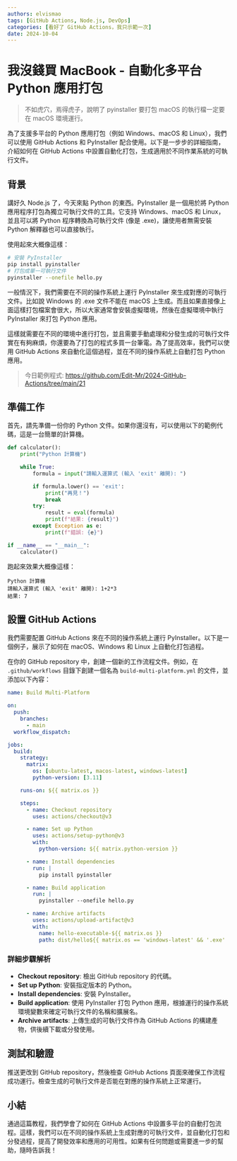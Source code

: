 ```yaml
---
authors: elvismao
tags: [GitHub Actions, Node.js, DevOps]
categories: [看好了 GitHub Actions，我只示範一次]
date: 2024-10-04
---
```

# 我沒錢買 MacBook - 自動化多平台 Python 應用打包

> 不如虎穴，焉得虎子，說明了 pyinstaller 要打包 macOS 的執行檔一定要在 macOS 環境運行。

為了支援多平台的 Python 應用打包（例如 Windows、macOS 和 Linux），我們可以使用 GitHub Actions 和 PyInstaller 配合使用。以下是一步步的詳細指南，介紹如何在 GitHub Actions 中設置自動化打包，生成適用於不同作業系統的可執行文件。

## 背景

講好久 Node.js 了，今天來點 Python 的東西。PyInstaller 是一個用於將 Python 應用程序打包為獨立可執行文件的工具。它支持 Windows、macOS 和 Linux，並且可以將 Python 程序轉換為可執行文件 (像是 .exe)，讓使用者無需安裝 Python 解釋器也可以直接執行。

使用起來大概像這樣：

```bash
# 安裝 PyInstaller
pip install pyinstaller
# 打包成單一可執行文件
pyinstaller --onefile hello.py
```

一般情況下，我們需要在不同的操作系統上運行 PyInstaller 來生成對應的可執行文件。比如說 Windows 的 .exe 文件不能在 macOS 上生成。而且如果直接像上面這樣打包檔案會很大，所以大家通常會安裝虛擬環境，然後在虛擬環境中執行 PyInstaller 來打包 Python 應用。

這樣就需要在不同的環境中進行打包，並且需要手動處理和分發生成的可執行文件實在有夠麻煩，你還要為了打包的程式多買一台筆電。為了提高效率，我們可以使用 GitHub Actions 來自動化這個過程，並在不同的操作系統上自動打包 Python 應用。

> 今日範例程式: <https://github.com/Edit-Mr/2024-GitHub-Actions/tree/main/21>

## 準備工作

首先，請先準備一份你的 Python 文件。如果你還沒有，可以使用以下的範例代碼，這是一台簡單的計算機。

```python
def calculator():
    print("Python 計算機")

    while True:
        formula = input("請輸入運算式 (輸入 'exit' 離開): ")

        if formula.lower() == 'exit':
            print("再見！")
            break
        try:
            result = eval(formula)
            print(f"結果: {result}")
        except Exception as e:
            print(f"錯誤: {e}")

if __name__ == "__main__":
    calculator()
```

跑起來效果大概像這樣：

```
Python 計算機
請輸入運算式 (輸入 'exit' 離開): 1+2*3
結果: 7
```

## 設置 GitHub Actions

我們需要配置 GitHub Actions 來在不同的操作系統上運行 PyInstaller。以下是一個例子，展示了如何在 macOS、Windows 和 Linux 上自動化打包過程。

在你的 GitHub repository 中，創建一個新的工作流程文件。例如，在 `.github/workflows` 目錄下創建一個名為 `build-multi-platform.yml` 的文件，並添加以下內容：

```yaml
name: Build Multi-Platform

on:
  push:
    branches:
      - main
  workflow_dispatch:

jobs:
  build:
    strategy:
      matrix:
        os: [ubuntu-latest, macos-latest, windows-latest]
        python-version: [3.11]

    runs-on: ${{ matrix.os }}

    steps:
      - name: Checkout repository
        uses: actions/checkout@v3

      - name: Set up Python
        uses: actions/setup-python@v3
        with:
          python-version: ${{ matrix.python-version }}

      - name: Install dependencies
        run: |
          pip install pyinstaller

      - name: Build application
        run: |
          pyinstaller --onefile hello.py

      - name: Archive artifacts
        uses: actions/upload-artifact@v3
        with:
          name: hello-executable-${{ matrix.os }}
          path: dist/hello${{ matrix.os == 'windows-latest' && '.exe' || '' }}
```

### 詳細步驟解析

- **Checkout repository**: 檢出 GitHub repository 的代碼。
- **Set up Python**: 安裝指定版本的 Python。
- **Install dependencies**: 安裝 PyInstaller。
- **Build application**: 使用 PyInstaller 打包 Python 應用，根據運行的操作系統環境變數來確定可執行文件的名稱和擴展名。
- **Archive artifacts**: 上傳生成的可執行文件作為 GitHub Actions 的構建產物，供後續下載或分發使用。

## 測試和驗證

推送更改到 GitHub repository，然後檢查 GitHub Actions 頁面來確保工作流程成功運行。檢查生成的可執行文件是否能在對應的操作系統上正常運行。

## 小結

通過這篇教程，我們學會了如何在 GitHub Actions 中設置多平台的自動打包流程。這樣，我們可以在不同的操作系統上生成對應的可執行文件，並自動化打包和分發過程，提高了開發效率和應用的可用性。如果有任何問題或需要進一步的幫助，隨時告訴我！
